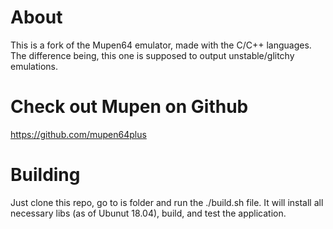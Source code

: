 # About
This is a fork of the Mupen64 emulator, made with the C/C++ languages. <br>
The difference being, this one is supposed to output unstable/glitchy emulations.

# Check out Mupen on Github
https://github.com/mupen64plus


# Building
Just clone this repo, go to is folder and run the ./build.sh file. It will install all necessary libs (as of Ubunut 18.04), build, and test the application.